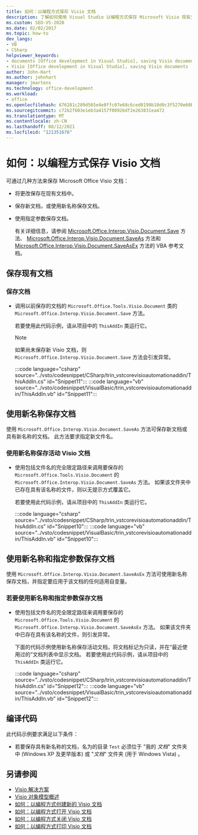 ```yaml
---
title: 如何：以编程方式保存 Visio 文档
description: 了解如何使用 Visual Studio 以编程方式保存 Microsoft Visio 现有文档和尚未保存的新文档。
ms.custom: SEO-VS-2020
ms.date: 02/02/2017
ms.topic: how-to
dev_langs:
- VB
- CSharp
helpviewer_keywords:
- documents [Office development in Visual Studio], saving Visio documents
- Visio [Office development in Visual Studio], saving Visio documents
author: John-Hart
ms.author: johnhart
manager: jmartens
ms.technology: office-development
ms.workload:
- office
ms.openlocfilehash: 676281c289d565e4e8ffc07e68c6ced0199b10d0c3f5270e60b43fea222de025
ms.sourcegitcommit: c72b2f603e1eb3a4157f00926df2e263831ea472
ms.translationtype: MT
ms.contentlocale: zh-CN
ms.lasthandoff: 08/12/2021
ms.locfileid: "121351676"
---
```

# <a name="how-to-programmatically-save-visio-documents"></a>如何：以编程方式保存 Visio 文档
  可通过几种方法来保存 Microsoft Office Visio 文档：

- 将更改保存在现有文档中。

- 保存新文档，或使用新名称保存文档。

- 使用指定参数保存文档。

  有关详细信息，请参阅 [Microsoft.Office.Interop.Visio.Document.Save](/office/vba/api/Visio.Document.Save) 方法、 [Microsoft.Office.Interop.Visio.Document.SaveAs](/office/vba/api/Visio.Document.SaveAs) 方法和 [Microsoft.Office.Interop.Visio.Document.SaveAsEx](/office/vba/api/Visio.Document.SaveAsEx) 方法的 VBA 参考文档。

## <a name="save-an-existing-document"></a>保存现有文档

### <a name="to-save-a-document"></a>保存文档

- 调用以前保存的文档的 `Microsoft.Office.Tools.Visio.Document` 类的 `Microsoft.Office.Interop.Visio.Document.Save` 方法。

     若要使用此代码示例，请从项目中的 `ThisAddIn` 类运行它。

    > [!NOTE]
    > 如果尚未保存新 Visio 文档，则 `Microsoft.Office.Interop.Visio.Document.Save` 方法会引发异常。

     :::code language="csharp" source="../vsto/codesnippet/CSharp/trin_vstcorevisioautomationaddin/ThisAddIn.cs" id="Snippet11":::
     :::code language="vb" source="../vsto/codesnippet/VisualBasic/trin_vstcorevisioautomationaddin/ThisAddIn.vb" id="Snippet11":::

## <a name="save-a-document-with-a-new-name"></a>使用新名称保存文档
 使用 `Microsoft.Office.Interop.Visio.Document.SaveAs` 方法可保存新文档或具有新名称的文档。 此方法要求指定新文件名。

### <a name="to-save-the-active-visio-document-with-a-new-name"></a>使用新名称保存活动 Visio 文档

- 使用包括文件名的完全限定路径来调用要保存的 `Microsoft.Office.Tools.Visio.Document` 的 `Microsoft.Office.Interop.Visio.Document.SaveAs` 方法。 如果该文件夹中已存在具有该名称的文件，则以无提示方式覆盖它。

     若要使用此代码示例，请从项目中的 `ThisAddIn` 类运行它。

     :::code language="csharp" source="../vsto/codesnippet/CSharp/trin_vstcorevisioautomationaddin/ThisAddIn.cs" id="Snippet10":::
     :::code language="vb" source="../vsto/codesnippet/VisualBasic/trin_vstcorevisioautomationaddin/ThisAddIn.vb" id="Snippet10":::

## <a name="save-a-document-with-a-new-name-and-specified-arguments"></a>使用新名称和指定参数保存文档
 使用 `Microsoft.Office.Interop.Visio.Document.SaveAsEx` 方法可使用新名称保存文档，并指定要应用于该文档的任何适用自变量。

### <a name="to-save-document-with-a-new-name-and-specified-arguments"></a>若要使用新名称和指定参数保存文档

- 使用包括文件名的完全限定路径来调用要保存的 `Microsoft.Office.Tools.Visio.Document` 的 `Microsoft.Office.Interop.Visio.Document.SaveAsEx` 方法。 如果该文件夹中已存在具有该名称的文件，则引发异常。

     下面的代码示例使用新名称保存活动文档，将文档标记为只读，并在“最近使用过的”文档列表中显示文档。 若要使用此代码示例，请从项目中的 `ThisAddIn` 类运行它。

     :::code language="csharp" source="../vsto/codesnippet/CSharp/trin_vstcorevisioautomationaddin/ThisAddIn.cs" id="Snippet12":::
     :::code language="vb" source="../vsto/codesnippet/VisualBasic/trin_vstcorevisioautomationaddin/ThisAddIn.vb" id="Snippet12":::

## <a name="compile-the-code"></a>编译代码
 此代码示例要求满足以下条件：

- 若要保存具有新名称的文档，名为的目录 `Test` 必须位于 "我的 *文档*" 文件夹中 (Windows XP 及更早版本) 或 "*文档*" 文件夹 (用于 Windows Vista) 。

## <a name="see-also"></a>另请参阅
- [Visio 解决方案](../vsto/visio-solutions.md)
- [Visio 对象模型概述](../vsto/visio-object-model-overview.md)
- [如何：以编程方式创建新的 Visio 文档](../vsto/how-to-programmatically-create-new-visio-documents.md)
- [如何：以编程方式打开 Visio 文档](../vsto/how-to-programmatically-open-visio-documents.md)
- [如何：以编程方式关闭 Visio 文档](../vsto/how-to-programmatically-close-visio-documents.md)
- [如何：以编程方式打印 Visio 文档](../vsto/how-to-programmatically-print-visio-documents.md)
